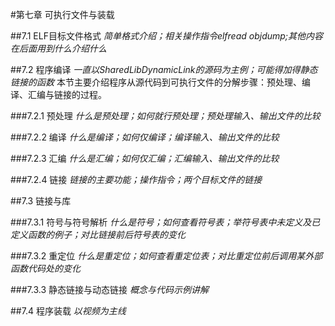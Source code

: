 #第七章 可执行文件与装载


##7.1 ELF目标文件格式
*简单格式介绍；相关操作指令elfread objdump;其他内容在后面用到什么介绍什么*

##7.2 程序编译
*一直以SharedLibDynamicLink的源码为主例；可能得加得静态链接的函数*
本节主要介绍程序从源代码到可执行文件的分解步骤：预处理、编译、汇编与链接的过程。

###7.2.1 预处理
*什么是预处理；如何就行预处理；预处理输入、输出文件的比较*

###7.2.2 编译
*什么是编译；如何仅编译；编译输入、输出文件的比较*

###7.2.3 汇编
*什么是汇编；如何仅汇编；汇编输入、输出文件的比较*

###7.2.4 链接
*链接的主要功能；操作指令；两个目标文件的链接*

##7.3 链接与库

###7.3.1 符号与符号解析
*什么是符号；如何查看符号表；举符号表中未定义及已定义函数的例子；对比链接前后符号表的变化*

###7.3.2 重定位
*什么是重定位；如何查看重定位表；对比重定位前后调用某外部函数代码处的变化*

###7.3.3 静态链接与动态链接
*概念与代码示例讲解*

##7.4 程序装载
*以视频为主线*
